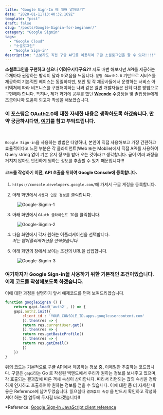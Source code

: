 ```yaml
---
title: "Google Sign-In 에 대해 알아보기"
date: "2020-01-11T13:40:32.169Z"
template: "post"
draft: false
slug: "/posts/Google-Signin-for-beginner/"
category: "Google Signin"
tags:
  - "Google Cloud"
  - "소셜로그인"
  - "Google Sign-in"
description: "초보자도 직접 구글 API를 이용하여 구글 소셜로그인을 할 수 있다!!!!"
---
```

__소셜로그인을 구현하고 싶으나 어려우시다구요??__ 저도 매번 해보지만 API를 제공하는 주체마다 권장하는 방식이 달라 어려움을 느낍니다. `분명 OAuth2.0` 기반으로 서비스를 제공하여 기본적인 베이스는 동일하지만, 보안 및 각 제공사들에서 운영하는 서비스 아키텍쳐에 따라 비즈니스를 구현해야하는 나와 같은 일반 개발자들은 전혀 다른 방법으로 구현해야 합니다. 특히나, 제가 과거에 공부를 했던 [__Wecode__](https://wecode.co.kr/) 수강생들 및 졸업생들에게 조금이나마 도움이 되고자 작성을 해보았습니다.

### 이 포스팅은 OAuth2.0에 대한 자세한 내용은 생략하도록 하겠습니다. 만약 궁금하시다면, [여기](https://developers.google.com/identity/protocols/OAuth2)를 참고 부탁드립니다.
</br>

`Google Sign-in`을 사용하는 방법은 다양하나, 본인이 직접 사용해보고 가장 간편하고 효율적이다고 느낀 부분은 각 클라이언트(Web 또는 Mobile)에서 직접 API를 사용하여 Query string 없이 기본 유저 정보를 받아 오는 것이라고 생각합니다. 굳이 여러 과정을 거치지 않아도 안전하게 원하는 정보를 추출할 수 있기 때문입니다!!!</br>

#### 코드를 작성하기 이전, API 호출을 위하여 Google Console에 등록합니다.

1. `https://console.developers.google.com/`에 가셔서 구글 계정을 등록합니다.

2. 아래 화면에서 `사용자 인증 정보`를 클릭합니다.
<figure style="width:360px;">
    <img src="/imgs/Google-Signin/Google-Signin-1.png" alt="Google-Signin-1">
</figure>

3. 아래 화면에서 `OAuth 클라이언트 ID`를 클릭합니다.
<figure style="width:360px;">
    <img src="/imgs/Google-Signin/Google-Signin-2.png" alt="Google-Signin-2">
</figure>

4. 다음 화면에서 각자 원하는 어플리케이션을 선택합니다.</br> 
*저는 웹어플리케이션을 선택했습니다.*

5. 아래 화면의 창에서 보이는 조건의 URL을 삽입합니다.
<figure style="width:360px;">
    <img src="/imgs/Google-Signin/Google-Signin-3.png" alt="Google-Signin-3">
</figure>

### 여기까지가 Google Sign-in을 사용하기 위한 기본적인 조건이었습니다. 이제 코드를 작성해보도록 하겠습니다.

이에 대한 과정을 설명하기 앞서 예제코드를 먼저 보여드리겠습니다.
```Javascript
function googleSignIn () {
    return gapi.load('auth2', () => {
    gapi.auth2.init({
        client_id : 'YOUR_CONSOLE_ID.apps.googleusercontent.com'
        }).then(res => {
        return res.currentUser.get()
        }).then(res => {
        return res.getBasicProfile()
        }).then(res => {
        return res.getEmail()
        })
    })
}
```
위의 코드는 기본적으로 구글 API에서 제공하는 정보 중, 이메일만 추출하는 코드입니다. 구글은 `gapi`라는 Go 로 작성된 백엔드에서 우리가 원하는 정보를 보내주고 있으며, 각 호출되는 결과값에 따른 객체 속성이 상이합니다. 따라서 리턴되는 값의 속성을 정확하게 인지하고 호출하여야 원하는 정보를 얻을 수 있습니다. 이에 대한 좀 더 자세한 내용은 Reference에 남겨두었습니다. 읽으실때 `결과값의 속성` 을 반드시 확인하고 작성하셔야 하는 점 염두에 두시길 바라겠습니다!!

*Reference:
[Google Sign-In JavaScript client reference](https://developers.google.com/identity/sign-in/web/reference)